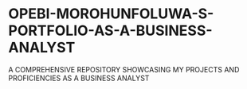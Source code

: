 # OPEBI-MOROHUNFOLUWA-S-PORTFOLIO-AS-A-BUSINESS-ANALYST
A COMPREHENSIVE REPOSITORY SHOWCASING MY PROJECTS AND PROFICIENCIES AS A BUSINESS ANALYST
